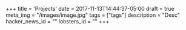 +++
title = 'Projects'
date = 2017-11-13T14:44:37-05:00
draft = true
meta_img = "/images/image.jpg"
tags = ["tags"]
description = "Desc"
hacker_news_id = ""
lobsters_id = ""
+++
